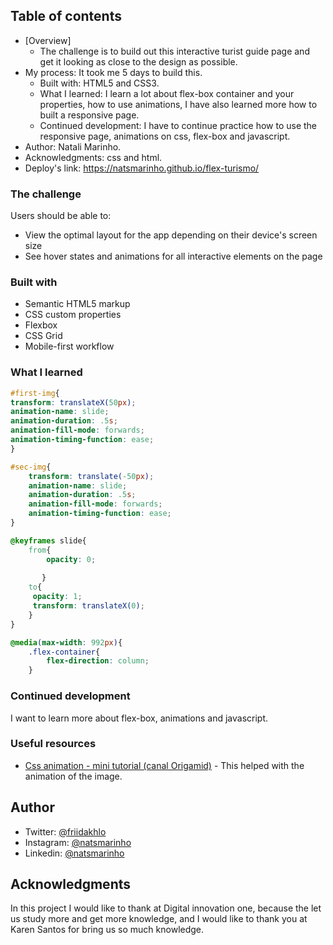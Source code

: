 ## Table of contents

- [Overview]
  - The challenge is to build out this interactive turist guide page and get it looking as close to the design as possible.
- My process: It took me 5 days to build this.
  - Built with: HTML5 and CSS3.
  - What I learned: I learn a lot about flex-box container and your properties, how to use animations, I have also learned more how to built a responsive page.
  - Continued development: I have to continue practice how to use the responsive page, animations on css, flex-box and javascript. 
- Author: Natali Marinho. 
- Acknowledgments: css and html.
- Deploy's link: https://natsmarinho.github.io/flex-turismo/


### The challenge

Users should be able to:

- View the optimal layout for the app depending on their device's screen size 
- See hover states and animations for all interactive elements on the page

### Built with

- Semantic HTML5 markup
- CSS custom properties
- Flexbox
- CSS Grid
- Mobile-first workflow


### What I learned


```css
#first-img{
transform: translateX(50px);
animation-name: slide;     
animation-duration: .5s;
animation-fill-mode: forwards;
animation-timing-function: ease;
}

#sec-img{
    transform: translate(-50px);
    animation-name: slide;
    animation-duration: .5s;
    animation-fill-mode: forwards;
    animation-timing-function: ease;
}

@keyframes slide{
    from{
        opacity: 0;
   
       }
    to{
     opacity: 1;
     transform: translateX(0);
    }
}
```
```css
@media(max-width: 992px){
    .flex-container{
        flex-direction: column;
    }
```
### Continued development

I want to learn more about flex-box, animations and javascript.

### Useful resources

- [Css animation - mini tutorial (canal Origamid)](https://youtu.be/zWmaohjrkRw) - This helped with the animation of the image. 

## Author

- Twitter: [@friidakhlo](https://www.twitter.com/friidakhalo)
- Instagram: [@natsmarinho](https://www.instagram.com/natsmarinho) 
- Linkedin: [@natsmarinho](https://www.linkedin.com/in/natsmarinho/)

## Acknowledgments

In this project I would like to thank at Digital innovation one, because the let us study more and get more knowledge, and I would like to thank you at Karen Santos for bring us so much knowledge. 
